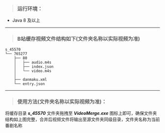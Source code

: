>### 运行环境：

- Java 8 及以上

---

>### B站缓存视频文件结构如下(文件夹名称以实际视频为准)
```
s_45570
└── 765277
    ├── 80
    │   ├── audio.m4s
    │   ├── index.json
    │   └── video.m4s
    │
    ├── danmaku.xml
    └── entry.json
```

---

>### 使用方法(文件夹名称以实际视频为准)：
将缓存目录 **_s_45570_** 文件夹拖拽至 **_VideoMerge.exe_** 图标上即可，确保文件夹结构如上图完整，合并后视频文件将输出至源文件夹同级目录，文件夹名称为当前番剧名称
